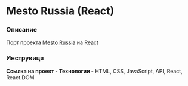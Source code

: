 # Mesto Russia (React)

### Описание
Порт проекта [Mesto Russia](https://artknz.github.io/mesto/index.html) на React

### Инструкиця
**Ссылка на проект -**
**Технологии -** HTML, CSS, JavaScript, API, React, React.DOM
